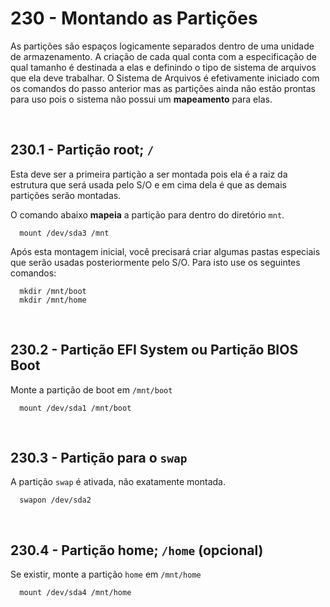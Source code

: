# 230 - Montando as Partições

As partições são espaços logicamente separados dentro de uma unidade de armazenamento. A criação
de cada qual conta com a especificação de qual tamanho é destinada a elas e definindo o tipo de
sistema de arquivos que ela deve trabalhar.
O Sistema de Arquivos é efetivamente iniciado com os comandos do passo anterior mas as partições
ainda não estão prontas para uso pois o sistema não possui um **mapeamento** para elas.



&nbsp;

## 230.1 - Partição root; ``/``

Esta deve ser a primeira partição a ser montada pois ela é a raiz da estrutura que será usada
pelo S/O e em cima dela é que as demais partições serão montadas.

O comando abaixo **mapeia** a partição para dentro do diretório ``mnt``.

``` shell
  mount /dev/sda3 /mnt
```

Após esta montagem inicial, você precisará criar algumas pastas especiais que serão usadas
posteriormente pelo S/O.
Para isto use os seguintes comandos:

``` shell
  mkdir /mnt/boot
  mkdir /mnt/home
```



&nbsp;

## 230.2 - Partição EFI System ou Partição BIOS Boot

Monte a partição de boot em ``/mnt/boot``

``` shell
  mount /dev/sda1 /mnt/boot
```



&nbsp;

## 230.3 - Partição para o ``swap``

A partição ``swap`` é ativada, não exatamente montada.

``` shell
  swapon /dev/sda2
```



&nbsp;

## 230.4 - Partição home; ``/home`` (opcional)

Se existir, monte a partição ``home`` em ``/mnt/home``

``` shell
  mount /dev/sda4 /mnt/home
```
